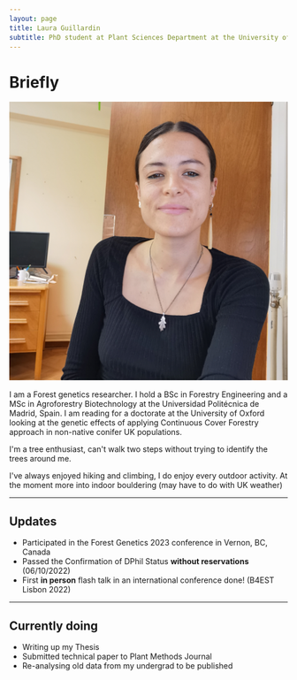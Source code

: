 ```yaml
---
layout: page
title: Laura Guillardin
subtitle: PhD student at Plant Sciences Department at the University of Oxford
---
```

# **Briefly**

![](/img/IMG_20221024_235649_955.jpg)

I am a Forest genetics researcher. I hold a BSc in Forestry Engineering and a MSc in Agroforestry Biotechnology at the Universidad Politécnica de Madrid, Spain. I am reading for a doctorate at the University of Oxford looking at the genetic effects of applying Continuous Cover Forestry approach in non-native conifer UK populations.
 
 I'm a tree enthusiast, can't walk two steps without trying to identify the trees around me.
 
 I've always enjoyed hiking and climbing, I do enjoy every outdoor activity. At the moment more into indoor bouldering (may have to do with UK weather)
 
---

## **Updates**

- Participated in the Forest Genetics 2023 conference in Vernon, BC, Canada
- Passed the Confirmation of DPhil Status **without reservations** (06/10/2022)
- First **in person** flash talk in an international conference done! (B4EST Lisbon 2022)

---

## **Currently doing**

- Writing up my Thesis 
- Submitted technical paper to Plant Methods Journal
- Re-analysing old data from my undergrad to be published


